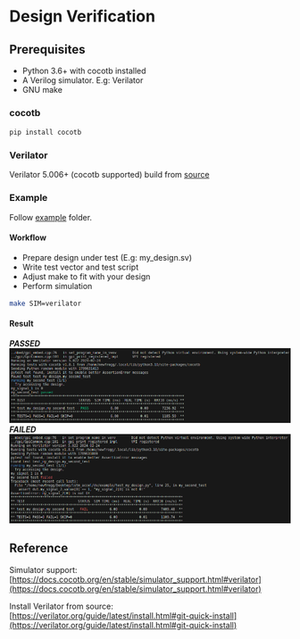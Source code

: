 # Design Verification

## Prerequisites
- Python 3.6+ with cocotb installed
- A Verilog simulator. E.g: Verilator
- GNU make 

### cocotb
```bash
pip install cocotb
```

### Verilator
Verilator 5.006+ (cocotb supported) build from [source](https://verilator.org/guide/latest/install.html#git-quick-install) 

### Example
Follow [example](./example) folder.

#### Workflow
- Prepare design under test (E.g: my_design.sv)
- Write test vector and test script
- Adjust make to fit with your design
- Perform simulation
```sh 
make SIM=verilator
```

#### Result
***PASSED***
![PASS](test_pass.png)
***FAILED***
![FAIL](test_fail.png)
## Reference
Simulator support: [https://docs.cocotb.org/en/stable/simulator_support.html#verilator](https://docs.cocotb.org/en/stable/simulator_support.html#verilator)

Install Verilator from source: [https://verilator.org/guide/latest/install.html#git-quick-install](https://verilator.org/guide/latest/install.html#git-quick-install)